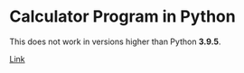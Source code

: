 # Calculator Program in Python

This does not work in versions higher than Python **3.9.5**.

[Link](https://data-flair.training/blogs/python-calculator-project)
